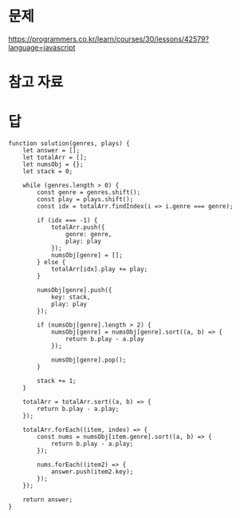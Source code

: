 # 문제
https://programmers.co.kr/learn/courses/30/lessons/42579?language=javascript

# 참고 자료

# 답
    function solution(genres, plays) {
        let answer = [];
        let totalArr = [];
        let numsObj = {};
        let stack = 0;

        while (genres.length > 0) {
            const genre = genres.shift();
            const play = plays.shift();
            const idx = totalArr.findIndex(i => i.genre === genre);

            if (idx === -1) {
                totalArr.push({
                    genre: genre,
                    play: play
                });
                numsObj[genre] = [];
            } else {
                totalArr[idx].play += play;
            }

            numsObj[genre].push({
                key: stack,
                play: play
            });

            if (numsObj[genre].length > 2) {
                numsObj[genre] = numsObj[genre].sort((a, b) => {
                    return b.play - a.play
                });

                numsObj[genre].pop();
            }

            stack += 1;
        }

        totalArr = totalArr.sort((a, b) => {
            return b.play - a.play;
        });

        totalArr.forEach((item, index) => {
            const nums = numsObj[item.genre].sort((a, b) => {
                return b.play - a.play;
            });

            nums.forEach((item2) => {
                answer.push(item2.key);
            });
        });

        return answer;
    }

